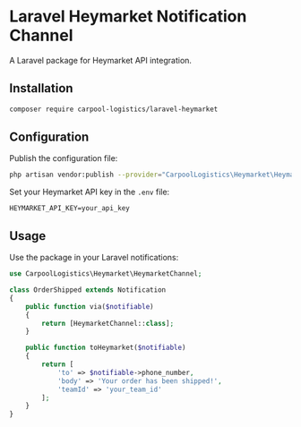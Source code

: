 # Laravel Heymarket Notification Channel

A Laravel package for Heymarket API integration.

## Installation

```bash
composer require carpool-logistics/laravel-heymarket
```

## Configuration

Publish the configuration file:

```bash
php artisan vendor:publish --provider="CarpoolLogistics\Heymarket\HeymarketServiceProvider"
```

Set your Heymarket API key in the `.env` file:

```
HEYMARKET_API_KEY=your_api_key
```

## Usage

Use the package in your Laravel notifications:

```php
use CarpoolLogistics\Heymarket\HeymarketChannel;

class OrderShipped extends Notification
{
    public function via($notifiable)
    {
        return [HeymarketChannel::class];
    }

    public function toHeymarket($notifiable)
    {
        return [
            'to' => $notifiable->phone_number,
            'body' => 'Your order has been shipped!',
            'teamId' => 'your_team_id'
        ];
    }
}
```
